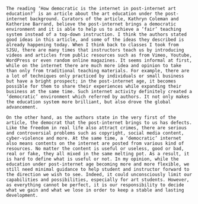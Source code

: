 	The reading ‘How democratic is the internet in post-internet art education?’ is an article about the art education under the post-internet background. Curators of the article, Kathryn Coleman and Katherine Barrand, believe the post-internet brings a democratic environment and it is able to help us to achieve a ‘fair’ teaching system instead of a top-down instruction. I think the authors stated good ideas in this article, and some of the ideas they described is already happening today. When I think back to classes I took from SJSU, there are many times that instructors teach us by introducing videos and articles from public resources such as from Vimeo, Youtube, WordPress or even random online magazines. It seems informal at first, while on the internet there are much more idea and opinion to take than only from traditional teaching materials. For example, there are a lot of techniques only practiced by individuals or small business but have a bright prospect; in the post-internet age, it becomes possible for them to share their experiences while expanding their business at the same time. Such internet activity definitely created a ‘democratic’ environment which referred by authors. It not only makes the education system more brilliant, but also drove the global advancement.
	
	On the other hand, as the authors state in the very first of the article, the democrat that the post-internet brings to us has defects. Like the freedom in real life also attract crimes, there are serious and controversial problems such as copyright, social media content, cyber-violence and more. At the same time, a ‘democratic’ internet also means contents on the internet are posted from various kind of resources. No matter the content is useful or useless, good or bad, real or fake, they all mixed in the same melting pot. As a result, it is hard to define what is useful or not. In my opinion, while the education under post-internet age becoming more and more flexible, we still need minimal guidance to help student and instructor forward to the direction we wish to see. Indeed, it could unconsciously limit our capabilities and possibilities, especially for art students. However, as everything cannot be perfect, it is our responsibility to decide what we gain and what we lose in order to keep a stable and lasting development.
